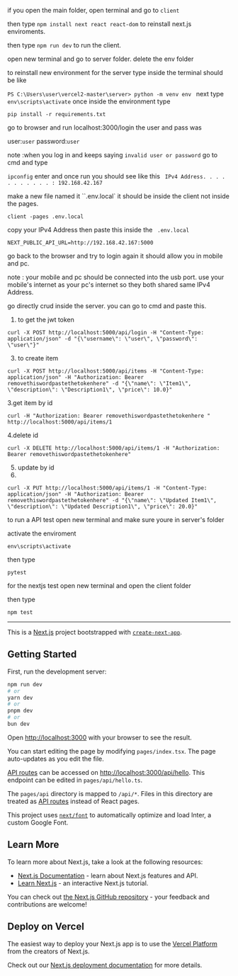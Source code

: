 if you open the main folder, open terminal and go to ``client``

then type ``npm install next react react-dom`` to reinstall next.js enviroments.

then type ``npm run dev`` to run the client.

open new terminal and go to server folder.
delete the env folder

to reinstall new environment for the server type inside the terminal should be like

``PS C:\Users\user\vercel2-master\server> python -m venv env ``
next type
``env\scripts\activate`` 
once inside the environment type

``pip install -r requirements.txt``

go to browser and run localhost:3000/login
the user and pass was 

user:``user`` password:``user``

note :when you log in and keeps saying ``invalid user or password`` go to cmd and type

``ipconfig`` enter and once run you should see like this `` IPv4 Address. . . . . . . . . . . : 192.168.42.167``

make a new file named it ``.env.local` it should be inside the client not inside the pages.

``client
    -pages
 .env.local``
 
copy your IPv4 Address then paste this inside the  `` .env.local``

``NEXT_PUBLIC_API_URL=http://192.168.42.167:5000``

go back to the browser and try to login again it should allow you in mobile and pc.

note : your mobile and pc should be connected into the usb port. use your mobile's internet as your pc's internet so they both shared same IPv4 Address.

go directly crud inside the server. you can go to cmd and paste this.

1.  to get the jwt token
   
``curl -X POST http://localhost:5000/api/login -H "Content-Type: application/json" -d "{\"username\": \"user\", \"password\": \"user\"}"``

3. to create item
   
``curl -X POST http://localhost:5000/api/items -H "Content-Type: application/json" -H "Authorization: Bearer removethiswordpastethetokenhere" -d "{\"name\": \"Item1\", \"description\": \"Description1\", \"price\": 10.0}"``

3.get item by id

``curl -H "Authorization: Bearer removethiswordpastethetokenhere " http://localhost:5000/api/items/1``

4.delete id

``curl -X DELETE http://localhost:5000/api/items/1 -H "Authorization: Bearer removethiswordpastethetokenhere"``

5. update by id
6. 
``curl -X PUT http://localhost:5000/api/items/1 -H "Content-Type: application/json" -H "Authorization: Bearer removethiswordpastethetokenhere" -d "{\"name\": \"Updated Item1\", \"description\": \"Updated Description1\", \"price\": 20.0}"``

to run a API test open new terminal and make sure youre in server's folder

activate the enviroment

``env\scripts\activate``

then type 

``pytest``

for the nextjs test open new terminal and open the client folder

then type

``npm test``

----

This is a [Next.js](https://nextjs.org/) project bootstrapped with [`create-next-app`](https://github.com/vercel/next.js/tree/canary/packages/create-next-app).

## Getting Started

First, run the development server:

```bash
npm run dev
# or
yarn dev
# or
pnpm dev
# or
bun dev
```

Open [http://localhost:3000](http://localhost:3000) with your browser to see the result.

You can start editing the page by modifying `pages/index.tsx`. The page auto-updates as you edit the file.

[API routes](https://nextjs.org/docs/api-routes/introduction) can be accessed on [http://localhost:3000/api/hello](http://localhost:3000/api/hello). This endpoint can be edited in `pages/api/hello.ts`.

The `pages/api` directory is mapped to `/api/*`. Files in this directory are treated as [API routes](https://nextjs.org/docs/api-routes/introduction) instead of React pages.

This project uses [`next/font`](https://nextjs.org/docs/basic-features/font-optimization) to automatically optimize and load Inter, a custom Google Font.

## Learn More

To learn more about Next.js, take a look at the following resources:

- [Next.js Documentation](https://nextjs.org/docs) - learn about Next.js features and API.
- [Learn Next.js](https://nextjs.org/learn) - an interactive Next.js tutorial.

You can check out [the Next.js GitHub repository](https://github.com/vercel/next.js/) - your feedback and contributions are welcome!

## Deploy on Vercel

The easiest way to deploy your Next.js app is to use the [Vercel Platform](https://vercel.com/new?utm_medium=default-template&filter=next.js&utm_source=create-next-app&utm_campaign=create-next-app-readme) from the creators of Next.js.

Check out our [Next.js deployment documentation](https://nextjs.org/docs/deployment) for more details.

